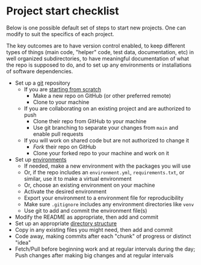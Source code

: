 # Project start checklist

Below is one possible default set of steps to start new projects. One can modify to suit the specifics of each project. 

The key outcomes are to have version control enabled, to keep different types of things (main code, "helper" code, test data, documentation, etc) in well organized subdirectories, to have meaningful documentation of what the repo is supposed to do, and to set up any environments or installations of software dependencies.

- Set up a [git](Git_basics.md) repository
  - If you are [starting from scratch](GitHub_enabled_projects.md)
    - Make a new repo on GitHub (or other preferred remote)
    - Clone to your machine
  - If you are collaborating on an existing project and are authorized to push
    - Clone their repo from GitHub to your machine
    - Use git branching to separate your changes from `main` and enable pull requests
  - If you will work on shared code but are not authorized to change it
    - *Fork* their repo on GitHub
    - Clone your forked repo to your machine and work on it
- Set up [environments](Virtual_environments.md)
  - If needed, make a new environment with the packages you will use
  - Or, if the repo includes an `environment.yml`, `requirements.txt`, or similar, use it to make a virtual environment
  - Or, choose an existing environment on your machine
  - Activate the desired environment
  - Export your environment to a environment file for reproducibility
  - Make sure `.gitignore` includes any environment directories like `venv`
  - Use git to add and commit the environment file(s)
- Modify the README as appropriate, then add and commit
- Set up an appropriate [directory structure](Directory_and_file_organization.md)
- Copy in any existing files you might need, then add and commit
- Code away, making commits after each "chunk" of progress or distinct "idea"
- Fetch/Pull before beginning work and at regular intervals during the day; Push changes after making big changes and at regular intervals
